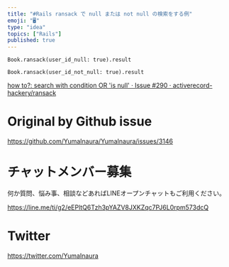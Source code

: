 ```yaml
---
title: "#Rails ransack で null または not null の検索をする例"
emoji: "🖥"
type: "idea"
topics: ["Rails"]
published: true
---
```


```
Book.ransack(user_id_null: true).result
```

```
Book.ransack(user_id_not_null: true).result
```

[how to?: search with condition OR 'is null' · Issue #290 · activerecord-hackery/ransack](https://github.com/activerecord-hackery/ransack/issues/290)

# Original by Github issue

https://github.com/YumaInaura/YumaInaura/issues/3146











<!-- Update From Qiita API -->

# チャットメンバー募集


何か質問、悩み事、相談などあればLINEオープンチャットもご利用ください。

https://line.me/ti/g2/eEPltQ6Tzh3pYAZV8JXKZqc7PJ6L0rpm573dcQ





# Twitter


https://twitter.com/YumaInaura


<!-- Update From Qiita API -->


